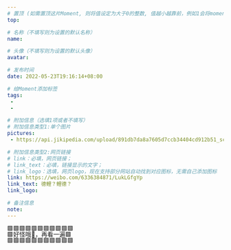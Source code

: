 ```yaml
---
# 置顶 (如需置顶这片Moment, 则将值设定为大于0的整数, 值越小越靠前，例如1会将moment放在最顶端)
top: 

# 名称（不填写则为设置的默认名称）
name:

# 头像（不填写则为设置的默认头像）
avatar:

# 发布时间
date: 2022-05-23T19:16:14+08:00

# 给Moment添加标签
tags:
 -
 -

# 附加信息（选填1项或者不填写）
# 附加信息类型1:单个图片
pictures:
 - https://api.jikipedia.com/upload/891db7da8a7605d7ccb34404cd912b51_scaled.jpg

# 附加信息类型2:网页链接
# link：必填，网页链接；
# link_text：必填，链接显示的文字；
# link_logo：选填，网页logo，现在支持部分网站自动找到对应图标，无需自己添加图标
link: https://weibo.com/6336384871/LukLGfgYp
link_text: 德鲤？鲤德？
link_logo:

# 备注信息
note:
---
```


<!-- 下面开始写正文 -->
<p style="line-height:1em">
🟩🟩🟩🟩🟩🟩🟩🟩🟩🟩🟩</br>
🟩好怪哦🙈，再看一遍🟩</br>
🟩🟩🟩🟩🟩🟩🟩🟩🟩🟩🟩
</p>